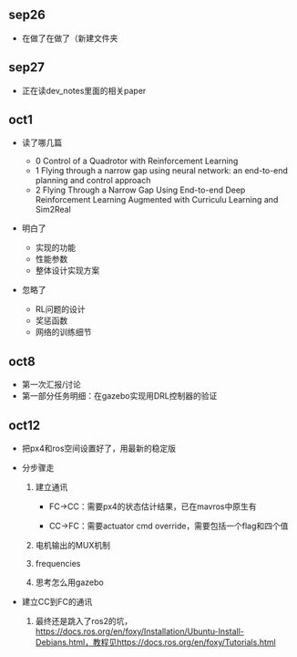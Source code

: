 ## sep26

* 在做了在做了（新建文件夹

## sep27

* 正在读dev_notes里面的相关paper

## oct1

* 读了哪几篇
  * 0 Control of a Quadrotor with Reinforcement Learning
  * 1 Flying through a narrow gap using neural network: an end-to-end planning and control approach
  * 2 Flying Through a Narrow Gap Using End-to-end Deep Reinforcement Learning Augmented with Curriculu Learning and Sim2Real

* 明白了
  * 实现的功能
  * 性能参数
  * 整体设计实现方案
* 忽略了
  * RL问题的设计
  * 奖惩函数
  * 网络的训练细节

## oct8

* 第一次汇报/讨论
* 第一部分任务明细：在gazebo实现用DRL控制器的验证

## oct12

* 把px4和ros空间设置好了，用最新的稳定版

* 分步骤走

  1. 建立通讯

      * FC->CC：需要px4的状态估计结果，已在mavros中原生有

      * CC->FC：需要actuator cmd override，需要包括一个flag和四个值

  2. 电机输出的MUX机制

  3. frequencies

  4. 思考怎么用gazebo

* 建立CC到FC的通讯

  1. 最终还是跳入了ros2的坑，https://docs.ros.org/en/foxy/Installation/Ubuntu-Install-Debians.html，教程见https://docs.ros.org/en/foxy/Tutorials.html